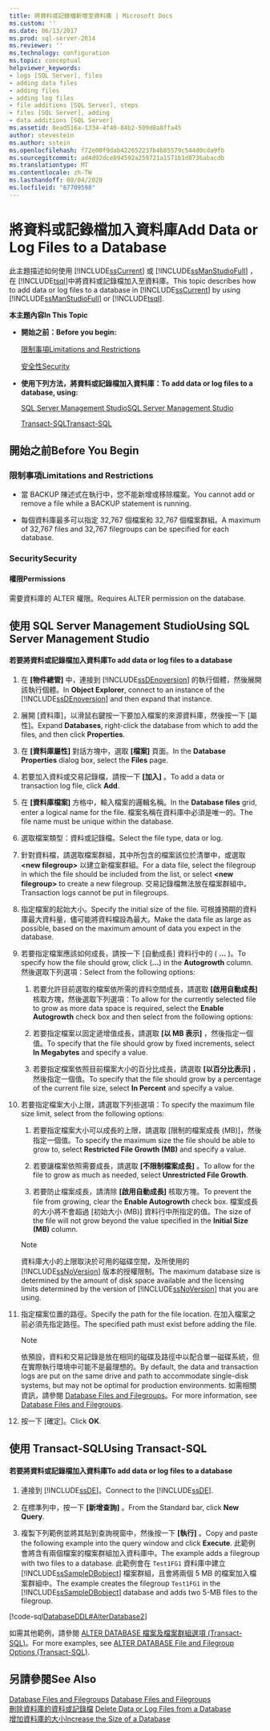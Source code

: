 ```yaml
---
title: 將資料或記錄檔新增至資料庫 | Microsoft Docs
ms.custom: ''
ms.date: 06/13/2017
ms.prod: sql-server-2014
ms.reviewer: ''
ms.technology: configuration
ms.topic: conceptual
helpviewer_keywords:
- logs [SQL Server], files
- adding data files
- adding files
- adding log files
- file additions [SQL Server], steps
- files [SQL Server], adding
- data additions [SQL Server]
ms.assetid: 8ead516a-1334-4f40-84b2-509d0a8ffa45
author: stevestein
ms.author: sstein
ms.openlocfilehash: f72e00f9dab422652237b4b85579c544d0cda9fb
ms.sourcegitcommit: ad4d92dce894592a259721a1571b1d8736abacdb
ms.translationtype: MT
ms.contentlocale: zh-TW
ms.lasthandoff: 08/04/2020
ms.locfileid: "87709598"
---
```

# <a name="add-data-or-log-files-to-a-database"></a><span data-ttu-id="11545-102">將資料或記錄檔加入資料庫</span><span class="sxs-lookup"><span data-stu-id="11545-102">Add Data or Log Files to a Database</span></span>
  <span data-ttu-id="11545-103">此主題描述如何使用 [!INCLUDE[ssCurrent](../../includes/sscurrent-md.md)] 或 [!INCLUDE[ssManStudioFull](../../includes/ssmanstudiofull-md.md)] ，在 [!INCLUDE[tsql](../../includes/tsql-md.md)]中將資料或記錄檔加入至資料庫。</span><span class="sxs-lookup"><span data-stu-id="11545-103">This topic describes how to add data or log files to a database in [!INCLUDE[ssCurrent](../../includes/sscurrent-md.md)] by using [!INCLUDE[ssManStudioFull](../../includes/ssmanstudiofull-md.md)] or [!INCLUDE[tsql](../../includes/tsql-md.md)].</span></span>  
  
 <span data-ttu-id="11545-104">**本主題內容**</span><span class="sxs-lookup"><span data-stu-id="11545-104">**In This Topic**</span></span>  
  
-   <span data-ttu-id="11545-105">**開始之前：**</span><span class="sxs-lookup"><span data-stu-id="11545-105">**Before you begin:**</span></span>  
  
     [<span data-ttu-id="11545-106">限制事項</span><span class="sxs-lookup"><span data-stu-id="11545-106">Limitations and Restrictions</span></span>](#Restrictions)  
  
     [<span data-ttu-id="11545-107">安全性</span><span class="sxs-lookup"><span data-stu-id="11545-107">Security</span></span>](#Security)  
  
-   <span data-ttu-id="11545-108">**使用下列方法，將資料或記錄檔加入資料庫：**</span><span class="sxs-lookup"><span data-stu-id="11545-108">**To add data or log files to a database, using:**</span></span>  
  
     [<span data-ttu-id="11545-109">SQL Server Management Studio</span><span class="sxs-lookup"><span data-stu-id="11545-109">SQL Server Management Studio</span></span>](#SSMSProcedure)  
  
     [<span data-ttu-id="11545-110">Transact-SQL</span><span class="sxs-lookup"><span data-stu-id="11545-110">Transact-SQL</span></span>](#TsqlProcedure)  
  
##  <a name="before-you-begin"></a><a name="BeforeYouBegin"></a> <span data-ttu-id="11545-111">開始之前</span><span class="sxs-lookup"><span data-stu-id="11545-111">Before You Begin</span></span>  
  
###  <a name="limitations-and-restrictions"></a><a name="Restrictions"></a> <span data-ttu-id="11545-112">限制事項</span><span class="sxs-lookup"><span data-stu-id="11545-112">Limitations and Restrictions</span></span>  
  
-   <span data-ttu-id="11545-113">當 BACKUP 陳述式在執行中，您不能新增或移除檔案。</span><span class="sxs-lookup"><span data-stu-id="11545-113">You cannot add or remove a file while a BACKUP statement is running.</span></span>  
  
-   <span data-ttu-id="11545-114">每個資料庫最多可以指定 32,767 個檔案和 32,767 個檔案群組。</span><span class="sxs-lookup"><span data-stu-id="11545-114">A maximum of 32,767 files and 32,767 filegroups can be specified for each database.</span></span>  
  
###  <a name="security"></a><a name="Security"></a> <span data-ttu-id="11545-115">Security</span><span class="sxs-lookup"><span data-stu-id="11545-115">Security</span></span>  
  
####  <a name="permissions"></a><a name="Permissions"></a> <span data-ttu-id="11545-116">權限</span><span class="sxs-lookup"><span data-stu-id="11545-116">Permissions</span></span>  
 <span data-ttu-id="11545-117">需要資料庫的 ALTER 權限。</span><span class="sxs-lookup"><span data-stu-id="11545-117">Requires ALTER permission on the database.</span></span>  
  
##  <a name="using-sql-server-management-studio"></a><a name="SSMSProcedure"></a> <span data-ttu-id="11545-118">使用 SQL Server Management Studio</span><span class="sxs-lookup"><span data-stu-id="11545-118">Using SQL Server Management Studio</span></span>  
  
#### <a name="to-add-data-or-log-files-to-a-database"></a><span data-ttu-id="11545-119">若要將資料或記錄檔加入資料庫</span><span class="sxs-lookup"><span data-stu-id="11545-119">To add data or log files to a database</span></span>  
  
1.  <span data-ttu-id="11545-120">在 **[物件總管]** 中，連接到 [!INCLUDE[ssDEnoversion](../../includes/ssdenoversion-md.md)] 的執行個體，然後展開該執行個體。</span><span class="sxs-lookup"><span data-stu-id="11545-120">In **Object Explorer**, connect to an instance of the [!INCLUDE[ssDEnoversion](../../includes/ssdenoversion-md.md)] and then expand that instance.</span></span>  
  
2.  <span data-ttu-id="11545-121">展開 [資料庫]，以滑鼠右鍵按一下要加入檔案的來源資料庫，然後按一下 [屬性]。</span><span class="sxs-lookup"><span data-stu-id="11545-121">Expand **Databases**, right-click the database from which to add the files, and then click **Properties**.</span></span>  
  
3.  <span data-ttu-id="11545-122">在 **[資料庫屬性]** 對話方塊中，選取 **[檔案]** 頁面。</span><span class="sxs-lookup"><span data-stu-id="11545-122">In the **Database Properties** dialog box, select the **Files** page.</span></span>  
  
4.  <span data-ttu-id="11545-123">若要加入資料或交易記錄檔，請按一下 **[加入]** 。</span><span class="sxs-lookup"><span data-stu-id="11545-123">To add a data or transaction log file, click **Add**.</span></span>  
  
5.  <span data-ttu-id="11545-124">在 **[資料庫檔案]** 方格中，輸入檔案的邏輯名稱。</span><span class="sxs-lookup"><span data-stu-id="11545-124">In the **Database files** grid, enter a logical name for the file.</span></span> <span data-ttu-id="11545-125">檔案名稱在資料庫中必須是唯一的。</span><span class="sxs-lookup"><span data-stu-id="11545-125">The file name must be unique within the database.</span></span>  
  
6.  <span data-ttu-id="11545-126">選取檔案類型：資料或記錄檔。</span><span class="sxs-lookup"><span data-stu-id="11545-126">Select the file type, data or log.</span></span>  
  
7.  <span data-ttu-id="11545-127">針對資料檔，請選取檔案群組，其中所包含的檔案該位於清單中，或選取 **\<new filegroup>** 以建立新檔案群組。</span><span class="sxs-lookup"><span data-stu-id="11545-127">For a data file, select the filegroup in which the file should be included from the list, or select **\<new filegroup>** to create a new filegroup.</span></span> <span data-ttu-id="11545-128">交易記錄檔無法放在檔案群組中。</span><span class="sxs-lookup"><span data-stu-id="11545-128">Transaction logs cannot be put in filegroups.</span></span>  
  
8.  <span data-ttu-id="11545-129">指定檔案的起始大小。</span><span class="sxs-lookup"><span data-stu-id="11545-129">Specify the initial size of the file.</span></span> <span data-ttu-id="11545-130">可根據預期的資料庫最大資料量，儘可能將資料檔設為最大。</span><span class="sxs-lookup"><span data-stu-id="11545-130">Make the data file as large as possible, based on the maximum amount of data you expect in the database.</span></span>  
  
9. <span data-ttu-id="11545-131">若要指定檔案應該如何成長，請按一下 [自動成長] 資料行中的 ( **…** )。</span><span class="sxs-lookup"><span data-stu-id="11545-131">To specify how the file should grow, click (**...**) in the **Autogrowth** column.</span></span> <span data-ttu-id="11545-132">然後選取下列選項：</span><span class="sxs-lookup"><span data-stu-id="11545-132">Select from the following options:</span></span>  
  
    1.  <span data-ttu-id="11545-133">若要允許目前選取的檔案依所需的資料空間成長，請選取 **[啟用自動成長]** 核取方塊，然後選取下列選項：</span><span class="sxs-lookup"><span data-stu-id="11545-133">To allow for the currently selected file to grow as more data space is required, select the **Enable Autogrowth** check box and then select from the following options:</span></span>  
  
    2.  <span data-ttu-id="11545-134">若要指定檔案以固定遞增值成長，請選取 **[以 MB 表示]** ，然後指定一個值。</span><span class="sxs-lookup"><span data-stu-id="11545-134">To specify that the file should grow by fixed increments, select **In Megabytes** and specify a value.</span></span>  
  
    3.  <span data-ttu-id="11545-135">若要指定檔案依照目前檔案大小的百分比成長，請選取 **[以百分比表示]** ，然後指定一個值。</span><span class="sxs-lookup"><span data-stu-id="11545-135">To specify that the file should grow by a percentage of the current file size, select **In Percent** and specify a value.</span></span>  
  
10. <span data-ttu-id="11545-136">若要指定檔案大小上限，請選取下列些選項：</span><span class="sxs-lookup"><span data-stu-id="11545-136">To specify the maximum file size limit, select from the following options:</span></span>  
  
    1.  <span data-ttu-id="11545-137">若要指定檔案大小可以成長的上限，請選取 [限制的檔案成長 (MB)]，然後指定一個值。</span><span class="sxs-lookup"><span data-stu-id="11545-137">To specify the maximum size the file should be able to grow to, select **Restricted File Growth (MB)** and specify a value.</span></span>  
  
    2.  <span data-ttu-id="11545-138">若要讓檔案依照需要成長，請選取 **[不限制檔案成長]** 。</span><span class="sxs-lookup"><span data-stu-id="11545-138">To allow for the file to grow as much as needed, select **Unrestricted File Growth**.</span></span>  
  
    3.  <span data-ttu-id="11545-139">若要防止檔案成長，請清除 **[啟用自動成長]** 核取方塊。</span><span class="sxs-lookup"><span data-stu-id="11545-139">To prevent the file from growing, clear the **Enable Autogrowth** check box.</span></span> <span data-ttu-id="11545-140">檔案成長的大小將不會超過 [初始大小 (MB)] 資料行中所指定的值。</span><span class="sxs-lookup"><span data-stu-id="11545-140">The size of the file will not grow beyond the value specified in the **Initial Size (MB)** column.</span></span>  
  
    > [!NOTE]  
    >  <span data-ttu-id="11545-141">資料庫大小的上限取決於可用的磁碟空間，及所使用的 [!INCLUDE[ssNoVersion](../../includes/ssnoversion-md.md)] 版本的授權限制。</span><span class="sxs-lookup"><span data-stu-id="11545-141">The maximum database size is determined by the amount of disk space available and the licensing limits determined by the version of [!INCLUDE[ssNoVersion](../../includes/ssnoversion-md.md)] that you are using.</span></span>  
  
11. <span data-ttu-id="11545-142">指定檔案位置的路徑。</span><span class="sxs-lookup"><span data-stu-id="11545-142">Specify the path for the file location.</span></span> <span data-ttu-id="11545-143">在加入檔案之前必須先指定路徑。</span><span class="sxs-lookup"><span data-stu-id="11545-143">The specified path must exist before adding the file.</span></span>  
  
    > [!NOTE]  
    >  <span data-ttu-id="11545-144">依預設，資料和交易記錄是放在相同的磁碟及路徑中以配合單一磁碟系統，但在實際執行環境中可能不是最理想的。</span><span class="sxs-lookup"><span data-stu-id="11545-144">By default, the data and transaction logs are put on the same drive and path to accommodate single-disk systems, but may not be optimal for production environments.</span></span> <span data-ttu-id="11545-145">如需相關資訊，請參閱 [Database Files and Filegroups](database-files-and-filegroups.md)。</span><span class="sxs-lookup"><span data-stu-id="11545-145">For more information, see [Database Files and Filegroups](database-files-and-filegroups.md).</span></span>  
  
12. <span data-ttu-id="11545-146">按一下 [確定]。</span><span class="sxs-lookup"><span data-stu-id="11545-146">Click **OK**.</span></span>  
  
##  <a name="using-transact-sql"></a><a name="TsqlProcedure"></a> <span data-ttu-id="11545-147">使用 Transact-SQL</span><span class="sxs-lookup"><span data-stu-id="11545-147">Using Transact-SQL</span></span>  
  
#### <a name="to-add-data-or-log-files-to-a-database"></a><span data-ttu-id="11545-148">若要將資料或記錄檔加入資料庫</span><span class="sxs-lookup"><span data-stu-id="11545-148">To add data or log files to a database</span></span>  
  
1.  <span data-ttu-id="11545-149">連接到 [!INCLUDE[ssDE](../../includes/ssde-md.md)]。</span><span class="sxs-lookup"><span data-stu-id="11545-149">Connect to the [!INCLUDE[ssDE](../../includes/ssde-md.md)].</span></span>  
  
2.  <span data-ttu-id="11545-150">在標準列中，按一下 **[新增查詢]** 。</span><span class="sxs-lookup"><span data-stu-id="11545-150">From the Standard bar, click **New Query**.</span></span>  
  
3.  <span data-ttu-id="11545-151">複製下列範例並將其貼到查詢視窗中，然後按一下 **[執行]** 。</span><span class="sxs-lookup"><span data-stu-id="11545-151">Copy and paste the following example into the query window and click **Execute**.</span></span> <span data-ttu-id="11545-152">此範例會將含有兩個檔案的檔案群組加入資料庫中。</span><span class="sxs-lookup"><span data-stu-id="11545-152">The example adds a filegroup with two files to a database.</span></span> <span data-ttu-id="11545-153">此範例會在 `Test1FG1` 資料庫中建立 [!INCLUDE[ssSampleDBobject](../../includes/sssampledbobject-md.md)] 檔案群組，且會將兩個 5 MB 的檔案加入檔案群組中。</span><span class="sxs-lookup"><span data-stu-id="11545-153">The example creates the filegroup `Test1FG1` in the [!INCLUDE[ssSampleDBobject](../../includes/sssampledbobject-md.md)] database and adds two 5-MB files to the filegroup.</span></span>  
  
 [!code-sql[DatabaseDDL#AlterDatabase2](../../snippets/tsql/SQL14/tsql/databaseddl/transact-sql/alterdatabase.sql#alterdatabase2)]  
  
 <span data-ttu-id="11545-154">如需其他範例，請參閱 [ALTER DATABASE 檔案及檔案群組選項 &#40;Transact-SQL&#41;](/sql/t-sql/statements/alter-database-transact-sql-file-and-filegroup-options)。</span><span class="sxs-lookup"><span data-stu-id="11545-154">For more examples, see [ALTER DATABASE File and Filegroup Options &#40;Transact-SQL&#41;](/sql/t-sql/statements/alter-database-transact-sql-file-and-filegroup-options).</span></span>  
  
## <a name="see-also"></a><span data-ttu-id="11545-155">另請參閱</span><span class="sxs-lookup"><span data-stu-id="11545-155">See Also</span></span>  
 <span data-ttu-id="11545-156">[Database Files and Filegroups](database-files-and-filegroups.md) </span><span class="sxs-lookup"><span data-stu-id="11545-156">[Database Files and Filegroups](database-files-and-filegroups.md) </span></span>  
 <span data-ttu-id="11545-157">[刪除資料庫的資料或記錄檔](delete-data-or-log-files-from-a-database.md) </span><span class="sxs-lookup"><span data-stu-id="11545-157">[Delete Data or Log Files from a Database](delete-data-or-log-files-from-a-database.md) </span></span>  
 [<span data-ttu-id="11545-158">增加資料庫的大小</span><span class="sxs-lookup"><span data-stu-id="11545-158">Increase the Size of a Database</span></span>](increase-the-size-of-a-database.md)  
  
  
